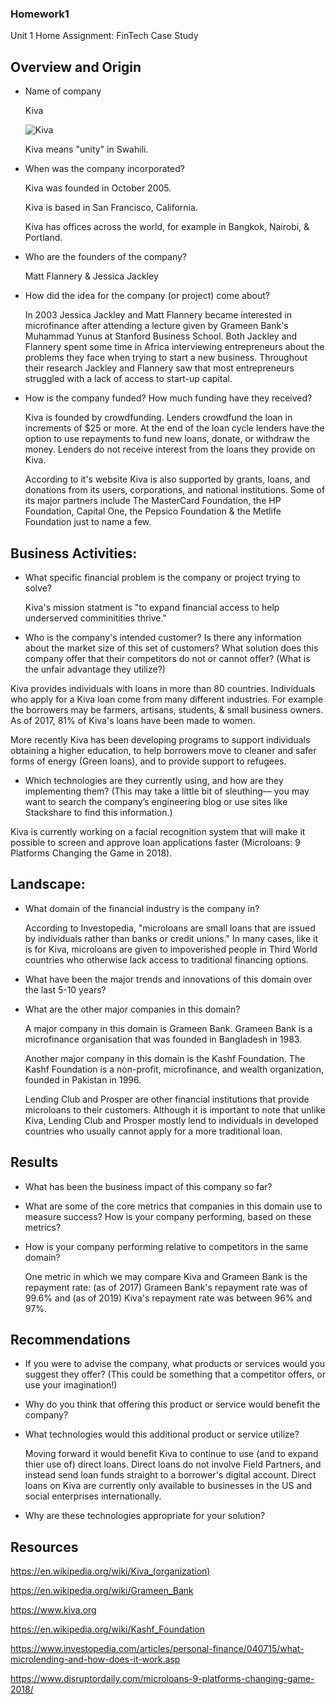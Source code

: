 ### Homework1
Unit 1 Home Assignment: FinTech Case Study

## Overview and Origin

* Name of company
   
    Kiva

    ![Kiva](https://umonarch.ch/wp-content/uploads/2019/04/KIva-Header.jpeg)

    Kiva means "unity" in Swahili. 

* When was the company incorporated?

    Kiva was founded in October 2005. 
    
    Kiva is based in San Francisco, California.  
    
    Kiva has offices across the world, for example in Bangkok, Nairobi, & Portland.

* Who are the founders of the company?

    Matt Flannery & Jessica Jackley 

* How did the idea for the company (or project) come about?

    In 2003 Jessica Jackley and Matt Flannery became interested in microfinance after attending a lecture given by Grameen Bank's Muhammad Yunus at Stanford Business School. Both Jackley and Flannery spent some time in Africa interviewing entrepreneurs about the problems they face when trying to start a new business. Throughout their research Jackley and Flannery saw that most entrepreneurs struggled with a lack of access to start-up capital. 

* How is the company funded? How much funding have they received?

    Kiva is founded by crowdfunding. Lenders crowdfund the loan in increments of $25 or more. At the end of the loan cycle lenders have the option to use repayments to fund new loans, donate, or withdraw the money. Lenders do not receive interest from the loans they provide on Kiva. 

    According to it's website Kiva is also supported by grants, loans, and donations from its users, corporations, and national institutions. Some of its major partners include The MasterCard Foundation, the HP Foundation, Capital One, the Pepsico Foundation & the Metlife Foundation just to name a few.



## Business Activities:

* What specific financial problem is the company or project trying to solve?

    Kiva's mission statment is "to expand financial access to help underserved comminitities thrive." 

* Who is the company's intended customer?  Is there any information about the market size of this set of customers?
What solution does this company offer that their competitors do not or cannot offer? (What is the unfair advantage they utilize?)

Kiva provides individuals with loans in more than 80 countries. Individuals who apply for a Kiva loan come from many different industries. For example the borrowers may be farmers, artisans, students, & small business owners. As of 2017, 81% of Kiva's loans have been made to women.

More recently Kiva has been developing programs to support individuals obtaining a higher education, to help borrowers move to cleaner and safer forms of energy (Green loans), and to provide support to refugees.


* Which technologies are they currently using, and how are they implementing them? (This may take a little bit of sleuthing–– you may want to search the company’s engineering blog or use sites like Stackshare to find this information.)

Kiva is currently working on a facial recognition system that will make it possible to screen and approve loan applications faster (Microloans: 9 Platforms Changing the Game in 2018).

## Landscape:

* What domain of the financial industry is the company in?

    According to Investopedia, "microloans are small loans that are issued by individuals rather than banks or credit unions." In many cases, like it is for Kiva, microloans are given to impoverished people in Third World countries who otherwise lack access to traditional financing options.

* What have been the major trends and innovations of this domain over the last 5-10 years?

    

* What are the other major companies in this domain?

    A major company in this domain is Grameen Bank. Grameen Bank is a microfinance organisation that was founded in Bangladesh in 1983. 

    Another major company in this domain is the Kashf Foundation. The Kashf Foundation is a non-profit, microfinance, and wealth organization, founded in Pakistan in 1996.

    Lending Club and Prosper are other financial institutions that provide microloans to their customers. Although it is important to note that unlike Kiva, Lending Club and Prosper mostly lend to individuals in developed countries who usually cannot apply for a more traditional loan. 

## Results

* What has been the business impact of this company so far?


* What are some of the core metrics that companies in this domain use to measure success? How is your company performing, based on these metrics?

* How is your company performing relative to competitors in the same domain?

    One metric in which we may compare Kiva and Grameen Bank is the repayment rate: (as of 2017) Grameen Bank's repayment rate was of 99.6% and (as of 2019) Kiva's repayment rate was between 96% and 97%. 




## Recommendations

* If you were to advise the company, what products or services would you suggest they offer? (This could be something that a competitor offers, or use your imagination!)

* Why do you think that offering this product or service would benefit the company?

* What technologies would this additional product or service utilize?

    Moving forward it would benefit Kiva to continue to use (and to expand thier use of) direct loans. Direct loans do not involve Field Partners, and instead send loan funds straight to a borrower's digital account. Direct loans on Kiva are currently only available to businesses in the US and social enterprises internationally. 

* Why are these technologies appropriate for your solution?

## Resources 

https://en.wikipedia.org/wiki/Kiva_(organization)

https://en.wikipedia.org/wiki/Grameen_Bank

https://www.kiva.org

https://en.wikipedia.org/wiki/Kashf_Foundation

https://www.investopedia.com/articles/personal-finance/040715/what-microlending-and-how-does-it-work.asp

https://www.disruptordaily.com/microloans-9-platforms-changing-game-2018/
